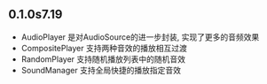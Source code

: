 ﻿## 0.1.0s7.19
- AudioPlayer 是对AudioSource的进一步封装, 实现了更多的音频效果
- CompositePlayer 支持两种音效的播放相互过渡
- RandomPlayer 支持随机播放列表中的随机音效
- SoundManager 支持全局快捷的播放指定音效